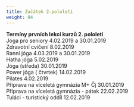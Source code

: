 ```yaml
---
title: Začátek 2.pololetí
weight: 84
---
```

**Termíny prvních lekcí kurzů 2. pololetí**\
Jóga pro seniory 4.02.2019 a 30.01.2019\
Zdravotní cvičení 8.02.2019\
Ranní jóga 4.03.2019 a 30.01.2019\
Hatha jóga 5.02.2019\
Jóga	(středa) 30.01.2019\
Power jóga ( čtvrtek) 14.02.2019\
Pilates 4.02.2019\
Příprava na víceletá gymnázia M+ Čj 30.01.2019\
Příprava na víceletá gymnázia - pátek 22.02.2019\
Tuláci - turistický oddíl 12.02.2019
